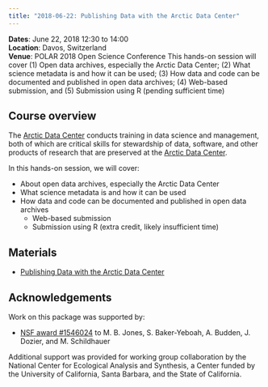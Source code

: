 ```yaml
---
title: "2018-06-22: Publishing Data with the Arctic Data Center"
---
```



__Dates__: June 22, 2018 12:30 to 14:00<br>
__Location__: Davos, Switzerland<br>
__Venue__: POLAR 2018 Open Science Conference
This hands-on session will cover (1) Open data archives, especially the Arctic Data Center; (2) What science metadata is and how it can be used; (3) How data and code can be documented and published in open data archives; (4) Web-based submission, and (5) Submission using R (pending sufficient time)

## Course overview

The [Arctic Data Center](https://arcticdata.io) conducts training in data science and management,
both of which are critical skills for stewardship of data, software, and other
products of research that are preserved at the [Arctic Data Center](https://arcticdata.io).

In this hands-on session, we will cover:

- About open data archives, especially the Arctic Data Center
- What science metadata is and how it can be used
- How data and code can be documented and published in open data archives
    - Web-based submission
    - Submission using R (extra credit, likely insufficient time)

## Materials

- [Publishing Data with the Arctic Data Center](prior_materials/data-submission/data-documentation-and-publishing.html)

## Acknowledgements
Work on this package was supported by:

- [NSF award #1546024](http://www.nsf.gov/awardsearch/showAward?AWD_ID=1546024) to M. B. Jones, S. Baker-Yeboah, A. Budden, J. Dozier, and M. Schildhauer

Additional support was provided for working group collaboration by the National Center for Ecological Analysis and Synthesis, a Center funded by the University of California, Santa Barbara, and the State of California.


